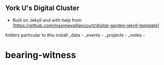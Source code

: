 ## York U's Digital Cluster

- Built on Jekyll and with help from [https://github.com/maximevaillancourt/digital-garden-jekyll-template]

folders particular to this install
_data - 
_events - 
_projects - 
_notes - 
# bearing-witness
